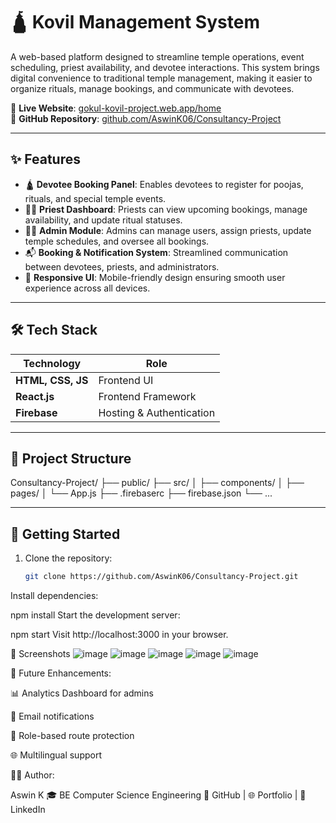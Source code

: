 # 🛕 Kovil Management System

A web-based platform designed to streamline temple operations, event scheduling, priest availability, and devotee interactions. This system brings digital convenience to traditional temple management, making it easier to organize rituals, manage bookings, and communicate with devotees.

🔗 **Live Website**: [gokul-kovil-project.web.app/home](https://gokul-kovil-project.web.app/home)  
📁 **GitHub Repository**: [github.com/AswinK06/Consultancy-Project](https://github.com/AswinK06/Consultancy-Project)

---

## ✨ Features

- 🛕 **Devotee Booking Panel**: Enables devotees to register for poojas, rituals, and special temple events.
- 🧑‍🎤 **Priest Dashboard**: Priests can view upcoming bookings, manage availability, and update ritual statuses.
- 🧑‍💼 **Admin Module**: Admins can manage users, assign priests, update temple schedules, and oversee all bookings.
- 📬 **Booking & Notification System**: Streamlined communication between devotees, priests, and administrators.
- 📱 **Responsive UI**: Mobile-friendly design ensuring smooth user experience across all devices.

---

## 🛠️ Tech Stack

| Technology         | Role                         |
|--------------------|------------------------------|
| **HTML, CSS, JS**   | Frontend UI                  |
| **React.js**        | Frontend Framework           |
| **Firebase**        | Hosting & Authentication     |

---

## 📁 Project Structure

Consultancy-Project/
├── public/
├── src/
│ ├── components/
│ ├── pages/
│ └── App.js
├── .firebaserc
├── firebase.json
└── ...

---

## 🚀 Getting Started

1. Clone the repository:
   ```bash
   git clone https://github.com/AswinK06/Consultancy-Project.git
Install dependencies:

npm install
Start the development server:

npm start
Visit http://localhost:3000 in your browser.

📸 Screenshots
![image](https://github.com/user-attachments/assets/d9975744-846c-485c-a58b-1e97b6004147)
![image](https://github.com/user-attachments/assets/1428ca31-a328-4b74-bb97-287cb679a065)
![image](https://github.com/user-attachments/assets/87af20fd-f244-4586-b045-90689213b062)
![image](https://github.com/user-attachments/assets/6b871814-1736-4334-bcf6-ecc5102ba18f)
![image](https://github.com/user-attachments/assets/e5826922-9593-4d8c-9e11-26650bd0881d)



🔮 Future Enhancements:

📊 Analytics Dashboard for admins

📧 Email notifications

🔐 Role-based route protection

🌐 Multilingual support

🙋‍♂️ Author:

 Aswin K
🎓 BE Computer Science Engineering
🔗 GitHub | 🌐 Portfolio | 💼 LinkedIn
